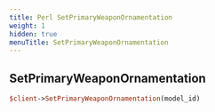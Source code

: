 ```yaml
---
title: Perl SetPrimaryWeaponOrnamentation
weight: 1
hidden: true
menuTitle: SetPrimaryWeaponOrnamentation
---
```

## SetPrimaryWeaponOrnamentation
```perl
$client->SetPrimaryWeaponOrnamentation(model_id)
```